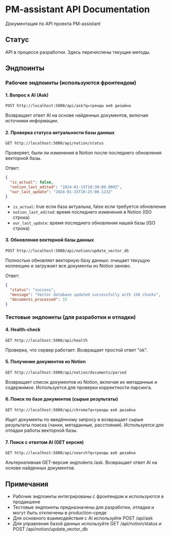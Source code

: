 # PM-assistant API Documentation

Документация по API проекта PM-assistant

## Статус
API в процессе разработки. Здесь перечислены текущие методы.

## Эндпоинты

### Рабочие эндпоинты (используются фронтендом)

#### 1. Вопрос к AI (Ask)
```
POST http://localhost:5000/api/ask?q=тренды веб дизайна
```

Возвращает ответ AI на основе найденных документов, включая источники информации.

#### 2. Проверка статуса актуальности базы данных
```
GET http://localhost:5000/api/notion/status
```

Проверяет, были ли изменения в Notion после последнего обновления векторной базы.

Ответ:
```json
{
  "is_actual": false,
  "notion_last_edited": "2024-01-15T10:30:00.000Z",
  "our_last_update": "2024-01-15T10:25:00.123Z"
}
```

- `is_actual`: true если база актуальна, false если требуется обновление
- `notion_last_edited`: время последнего изменения в Notion (ISO строка)
- `our_last_update`: время последнего обновления нашей базы (ISO строка)


#### 3. Обновление векторной базы данных
```
POST http://localhost:5000/api/notion/update_vector_db
```

Полностью обновляет векторную базу данных: очищает текущую коллекцию и загружает все документы из Notion заново.

Ответ:
```json
{
  "status": "success",
  "message": "Vector database updated successfully with 150 chunks",
  "documents_processed": 15
}
```

### Тестовые эндпоинты (для разработки и отладки)

#### 4. Health-check
```
GET http://localhost:5000/api/health
```

Проверка, что сервер работает. Возвращает простой ответ "ok".

#### 5. Получение документов из Notion
```
GET http://localhost:5000/api/notion/documents/parsed
```

Возвращает список документов из Notion, включая их метаданные и содержимое. Используется для проверки корректности парсинга.

#### 6. Поиск по базе документов (сырые результаты)
```
GET http://localhost:5000/api/chroma?q=тренды веб дизайна
```

Ищет документы по введённому запросу и возвращает сырые результаты поиска (чанки, метаданные, расстояния). Используется для отладки работы векторной базы.

#### 7. Поиск с ответом AI (GET версия)
```
GET http://localhost:5000/api/search?q=тренды веб дизайна
```

Альтернативная GET-версия эндпойнта /ask. Возвращает ответ AI на основе найденных документов.

## Примечания
- Рабочие эндпоинты интегрированы с фронтендом и используются в продакшене
- Тестовые эндпоинты предназначены для разработки, отладки и могут быть отключены в production-среде
- Для основного взаимодействия с AI используйте POST /api/ask
- Для управления базой данных используйте GET /api/notion/status и POST /api/notion/update_vector_db
